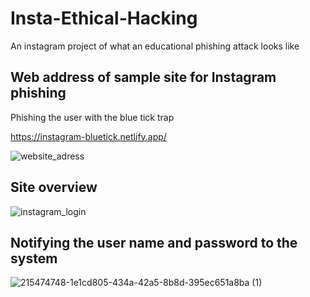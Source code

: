 # Insta-Ethical-Hacking
An instagram project of what an educational phishing attack looks like

## Web address of sample site for Instagram phishing
Phishing the user with the blue tick trap

https://instagram-bluetick.netlify.app/

![website_adress](https://user-images.githubusercontent.com/100594545/215474729-a8400b60-2db6-4030-863f-13ef757f6acc.PNG)

## Site overview

![instagram_login](https://user-images.githubusercontent.com/100594545/215474740-07e7fcaf-d8f2-4397-a6b3-afbc5d704901.PNG)

## Notifying the user name and password to the system

![215474748-1e1cd805-434a-42a5-8b8d-395ec651a8ba (1)](https://user-images.githubusercontent.com/100594545/221711148-624f5b47-d51c-4015-af58-ad2863a19745.png)
